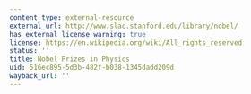 ```yaml
---
content_type: external-resource
external_url: http://www.slac.stanford.edu/library/nobel/
has_external_license_warning: true
license: https://en.wikipedia.org/wiki/All_rights_reserved
status: ''
title: Nobel Prizes in Physics
uid: 516ec895-5d3b-482f-b038-1345dadd209d
wayback_url: ''
---
```


